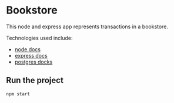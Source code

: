 # Bookstore

This node and express app represents transactions in a bookstore.

Technologies used include:
- [node docs](https://nodejs.org/en)
- [express docs](https://expressjs.com/)
- [postgres docks](https://www.postgresql.org/docs/)

## Run the project

```
npm start
```